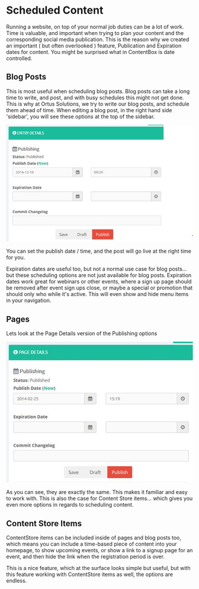 # Scheduled Content

Running a website, on top of your normal job duties can be a lot of work. Time is valuable, and important when trying to plan your content and the corresponding social media publication. This is the reason why we created an important ( but often overlooked ) feature, Publication and Expiration dates for content. You might be surprised what in ContentBox is date controlled.

## Blog Posts

This is most useful when scheduling blog posts. Blog posts can take a long time to write, and post, and with busy schedules this might not get done. This is why at Ortus Solutions, we try to write our blog posts, and schedule them ahead of time. When editing a blog post, in the right hand side 'sidebar', you will see these options at the top of the sidebar.

![](../../../../../.gitbook/assets/contentbox-publication.JPG)

You can set the publish date / time, and the post will go live at the right time for you.

Expiration dates are useful too, but not a normal use case for blog posts… but these scheduling options are not just available for blog posts. Expiration dates work great for webinars or other events, where a sign up page should be removed after event sign ups close, or maybe a special or promotion that should only who while it's active. This will even show and hide menu items in your navigation.

## Pages

Lets look at the Page Details version of the Publishing options

![](../../../../../.gitbook/assets/contentbox-publication-page.JPG)

As you can see, they are exactly the same. This makes it familiar and easy to work with. This is also the case for Content Store items… which gives you even more options in regards to scheduling content.

## Content Store Items

ContentStore items can be included inside of pages and blog posts too, which means you can include a time-based piece of content into your homepage, to show upcoming events, or show a link to a signup page for an event, and then hide the link when the registration period is over.

This is a nice feature, which at the surface looks simple but useful, but with this feature working with ContentStore items as well, the options are endless.
